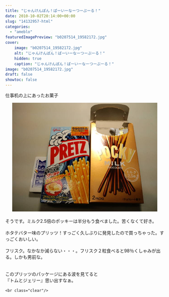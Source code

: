 ```yaml
---
title: "じゃんけんぽん！ぱーいーなーつーぷーる！"
date: 2010-10-02T20:14:00+00:00
slug: "14132957-html"
categories:
  - "ameblo"
featuredImagePreview: "b0207514_19582172.jpg"
cover:
    image: "b0207514_19582172.jpg"
    alt: "じゃんけんぽん！ぱーいーなーつーぷーる！"
    hidden: true
    caption: "じゃんけんぽん！ぱーいーなーつーぷーる！"
image: "b0207514_19582172.jpg"
draft: false
showtoc: false
---
```

仕事机の上にあったお菓子<br/>
<center><a href="b0207514_19582172.jpg" rel="nofollow"><img src="b0207514_19582172.jpg" alt="じゃんけんぽん！ぱーいーなーつーぷーる！_b0207514_19582172.jpg" class="IMAGE_MID" height="345" width="460"/></a></center><br/>
そうです。ミルク2.5倍のポッキーは半分もう食べました。苦くなくて好き。<br/>
<br/>
ホタテバター味のプリッツ！すっごく久しぶりに発見したので買っちゃった。すっごくおいしい。<br/>
<br/>
フリスク。なかなか減らない・・・。フリスク２粒食べると98％くしゃみが出る。しかも男前な。<br/>
<br/>
<br/>
このプリッツのパッケージにある波を見てると<br/>
『トムとジェリー』思い出すなぁ。

    <br class="clear"/>
